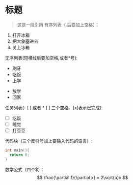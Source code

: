 # 标题
>这是一段引用
有序列表（.后要加上空格）：
1. 打开冰箱
2. 把大象塞进去
3. 关上冰箱

无序列表(短横线后要加空格,或者*号):
- 刷牙
- 吃饭
- 上学
* 放学
* 回家

任务列表(- [ ] 或者 * [ ] 三个空格。[x]表示已完成):
- [ ] 吃饭
- [ ] 睡觉
- [ ] 打豆豆

代码块（三个反引号加上要输入代码的语言）:
```c++
int main(){
  return 0;
}
```

数学公式（四个$）：
$$
\frac{\partial f}{\partial x} = 2\sqrt{a}x
$$
